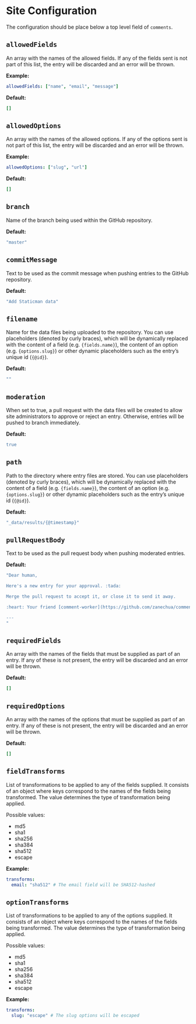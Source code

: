# Site Configuration

The configuration should be place below a top level field of `comments`.

## `allowedFields`
An array with the names of the allowed fields. If any of the fields sent is not part of this list, the entry will be discarded and an error will be thrown.

**Example:**

```yaml
allowedFields: ["name", "email", "message"]
```

**Default:**

```yaml
[]
```

## `allowedOptions`
An array with the names of the allowed options. If any of the options sent is not part of this list, the entry will be discarded and an error will be thrown.

**Example:**

```yaml
allowedOptions: ["slug", "url"]
```

**Default:**

```yaml
[]
```

## `branch`
Name of the branch being used within the GitHub repository.

**Default:**

```yaml
"master"
```

## `commitMessage`
Text to be used as the commit message when pushing entries to the GitHub repository.

**Default:**

```yaml
"Add Staticman data"
```

## `filename`
Name for the data files being uploaded to the repository. You can use placeholders (denoted by curly braces), which will be dynamically replaced with the content of a field (e.g. `{fields.name}`), the content of an option (e.g. `{options.slug}`) or other dynamic placeholders such as the entry’s unique id (`{@id}`).

**Default:**

```yaml
""
```

## `moderation`
When set to true, a pull request with the data files will be created to allow site administrators to approve or reject an entry. Otherwise, entries will be pushed to branch immediately.

**Default:**

```yaml
true
```

## `path`
Path to the directory where entry files are stored. You can use placeholders (denoted by curly braces), which will be dynamically replaced with the content of a field (e.g. `{fields.name}`), the content of an option (e.g. `{options.slug}`) or other dynamic placeholders such as the entry’s unique id (`{@id}`).

**Default:**

```yaml
"_data/results/{@timestamp}"
```

## `pullRequestBody`
Text to be used as the pull request body when pushing moderated entries.

**Default:**

```yaml
"Dear human,

Here's a new entry for your approval. :tada:

Merge the pull request to accept it, or close it to send it away.

:heart: Your friend [comment-worker](https://github.com/zanechua/comment-worker) :muscle:

---
"
```

## `requiredFields`
An array with the names of the fields that must be supplied as part of an entry. If any of these is not present, the entry will be discarded and an error will be thrown.

**Default:**

```yaml
[]
```

## `requiredOptions`
An array with the names of the options that must be supplied as part of an entry. If any of these is not present, the entry will be discarded and an error will be thrown.

**Default:**

```yaml
[]
```

## `fieldTransforms`
List of transformations to be applied to any of the fields supplied. It consists of an object where keys correspond to the names of the fields being transformed. The value determines the type of transformation being applied.

Possible values:
- md5
- sha1
- sha256
- sha384
- sha512
- escape

**Example:**

```yaml
transforms:
  email: "sha512" # The email field will be SHA512-hashed
```


## `optionTransforms`
List of transformations to be applied to any of the options supplied. It consists of an object where keys correspond to the names of the fields being transformed. The value determines the type of transformation being applied.

Possible values:
- md5
- sha1
- sha256
- sha384
- sha512
- escape

**Example:**

```yaml
transforms:
  slug: "escape" # The slug options will be escaped
```

